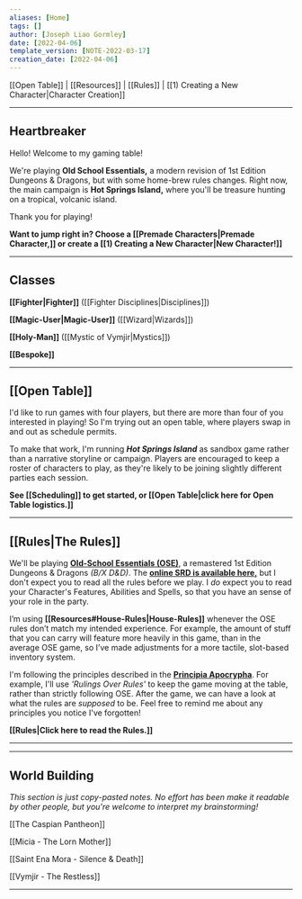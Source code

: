 ```yaml
---
aliases: [Home]
tags: []
author: [Joseph Liao Gormley]
date: [2022-04-06]
template_version: [NOTE-2022-03-17]
creation_date: [2022-04-06]
---
```

[[Open Table]] | [[Resources]] | [[Rules]] | [[1) Creating a New Character|Character Creation]]
___
## Heartbreaker
Hello! Welcome to my gaming table! 

We're playing **Old School Essentials,** a modern revision of 1st Edition Dungeons & Dragons, but with some home-brew rules changes. Right now, the main campaign is **Hot Springs Island,** where you'll be treasure hunting on a tropical, volcanic island. 



<!--This is my custom roleplaying game *(which are often called heartbreaker games)*. The rules are mainly based on , and the inventory system described in Veins of the Earth, plus any other ideas that match my intended game experience.-->

 Thank you for playing!

**Want to jump right in? Choose a  [[Premade Characters|Premade Character,]] or create a  [[1) Creating a New Character|New Character!]]**
___
## Classes
**[[Fighter|Fighter]]** ([[Fighter Disciplines|Disciplines]])
<!-- Mystic, Gish, Thief, Face/Bard -->

**[[Magic-User|Magic-User]]** ([[Wizard|Wizards]])

**[[Holy-Man]]** ([[Mystic of Vymjir|Mystics]])

**[[Bespoke]]**

<!--**~~Specialist~~** (*not yet!*)-->

___
## [[Open Table]]
I'd like to run games with four players, but there are more than four of you interested in playing! So I'm trying out an open table, where players swap in and out as schedule permits.

To make that work, I'm running ***Hot Springs Island*** as sandbox game rather than a narrative storyline or campaign. Players are encouraged to keep a roster of characters to play, as they're likely to be joining slightly different parties each session.

**See [[Scheduling]] to get started, or [[Open Table|click here for Open Table logistics.]]**
___
## [[Rules|The Rules]]
We'll be playing [**Old-School Essentials (OSE)**](https://www.drivethrurpg.com/product/272802/OldSchool-Essentials-Basic-Rules), a remastered 1st Edition Dungeons & Dragons *(B/X D&D)*. The [**online SRD is available here,**](https://oldschoolessentials.necroticgnome.com/srd/) but I don't expect you to read all the rules before we play. I *do* expect you to read your Character's Features, Abilities and Spells, so that you have an sense of your role in the party.

I’m using **[[Resources#House-Rules|House-Rules]]** whenever the OSE rules don’t match my intended experience. For example, the amount of stuff that you can carry will feature more heavily in this game, than in the average OSE game, so I’ve made adjustments for a more tactile, slot-based inventory system.

I'm following the principles described in the [**Principia Apocrypha**](https://lithyscaphe.blogspot.com/p/principia-apocrypha.html). For example, I'll use *'Rulings Over Rules'* to keep the game moving at the table, rather than strictly following OSE. After the game, we can have a look at what the rules are *supposed* to be. Feel free to remind me about any principles you notice I've forgotten!

**[[Rules|Click here to read the Rules.]]**


___
___
## World Building
*This section is just copy-pasted notes. No effort has been make it readable by other people, but you're welcome to interpret my brainstorming!*

[[The Caspian Pantheon]]

[[Micia - The Lorn Mother]]

[[Saint Ena Mora - Silence & Death]]

[[Vymjir - The Restless]]

---

